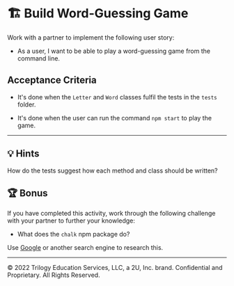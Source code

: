 # 🏗️ Build Word-Guessing Game

Work with a partner to implement the following user story:

* As a user, I want to be able to play a word-guessing game from the command line.

## Acceptance Criteria

* It's done when the `Letter` and `Word` classes fulfil the tests in the `tests` folder.

* It's done when the user can run the command `npm start` to play the game.

---

## 💡 Hints

How do the tests suggest how each method and class should be written?

## 🏆 Bonus

If you have completed this activity, work through the following challenge with your partner to further your knowledge:

* What does the `chalk` npm package do?

Use [Google](https://www.google.com) or another search engine to research this.

---

© 2022 Trilogy Education Services, LLC, a 2U, Inc. brand. Confidential and Proprietary. All Rights Reserved.
